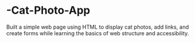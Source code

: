 # -Cat-Photo-App
Built a simple web page using HTML to display cat photos, add links, and create forms while learning the basics of web structure and accessibility.
